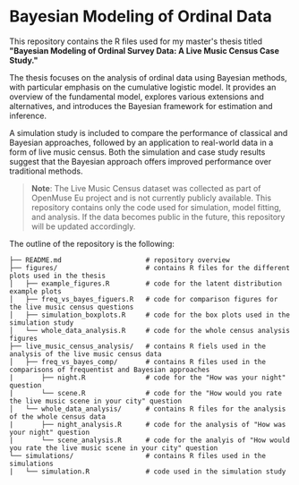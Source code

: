 # Bayesian Modeling of Ordinal Data

This repository contains the R files used for my master's thesis titled **"Bayesian Modeling of Ordinal Survey Data: A Live Music Census Case Study."**

The thesis focuses on the analysis of ordinal data using Bayesian methods, with particular emphasis on the cumulative logistic model. It provides an overview of the fundamental model, explores various extensions and alternatives, and introduces the Bayesian framework for estimation and inference.

A simulation study is included to compare the performance of classical and Bayesian approaches, followed by an application to real-world data in a form of live music census. Both the simulation and case study results suggest that the Bayesian approach offers improved performance over traditional methods.

> **Note**: The Live Music Census dataset was collected as part of OpenMuse Eu project and is not currently publicly available. This repository contains only the code used for simulation, model fitting, and analysis. If the data becomes public in the future, this repository will be updated accordingly.

The outline of the repository is the following:
```
├── README.md                     # repository overview
├── figures/                      # contains R files for the different plots used in the thesis
│   ├── example_figures.R         # code for the latent distribution example plots
│   ├── freq_vs_bayes_figuers.R   # code for comparison figures for the live music census questions
│   ├── simulation_boxplots.R     # code for the box plots used in the simulation study
│   └── whole_data_analysis.R     # code for the whole census analysis figures
├── live_music_census_analysis/   # contains R fiels used in the analysis of the live music census data
│   ├── freq_vs_bayes_comp/       # contains R files used in the comparisons of frequentist and Bayesian approaches
|       ├── night.R               # code for the "How was your night" question
|       └── scene.R               # code for the "How would you rate the live music scene in your city" question
│   └── whole_data_analysis/      # contains R files for the analysis of the whole census data
|       ├── night_analysis.R      # code for the analysis of "How was your night" question
|       └── scene_analysis.R      # code for the analyis of "How would you rate the live music scene in your city" question
└── simulations/                  # contains R files used in the simulations
|   └── simulation.R              # code used in the simulation study
```
